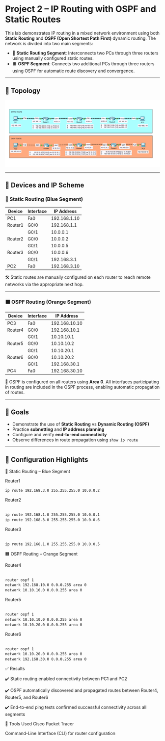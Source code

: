 # Project 2 – IP Routing with OSPF and Static Routes

This lab demonstrates IP routing in a mixed network environment using both **Static Routing** and **OSPF (Open Shortest Path First)** dynamic routing. The network is divided into two main segments:

- 🔷 **Static Routing Segment**: Interconnects two PCs through three routers using manually configured static routes.
- 🟧 **OSPF Segment**: Connects two additional PCs through three routers using OSPF for automatic route discovery and convergence.

---

## 🧭 Topology

![Network Topology](./topology.png)

---

## 🧱 Devices and IP Scheme

### 🔷 Static Routing (Blue Segment)

| Device   | Interface     | IP Address     |
|----------|---------------|----------------|
| PC1      | Fa0           | 192.168.1.10   |
| Router1  | G0/0          | 192.168.1.1    |
|          | G0/1          | 10.0.0.1       |
| Router2  | G0/0          | 10.0.0.2       |
|          | G0/1          | 10.0.0.5       |
| Router3  | G0/0          | 10.0.0.6       |
|          | G0/1          | 192.168.3.1    |
| PC2      | Fa0           | 192.168.3.10   |

🛠️ Static routes are manually configured on each router to reach remote networks via the appropriate next hop.

---

### 🟧 OSPF Routing (Orange Segment)

| Device   | Interface     | IP Address     |
|----------|---------------|----------------|
| PC3      | Fa0           | 192.168.10.10  |
| Router4  | G0/0          | 192.168.10.1   |
|          | G0/1          | 10.10.10.1     |
| Router5  | G0/0          | 10.10.10.2     |
|          | G0/1          | 10.10.20.1     |
| Router6  | G0/0          | 10.10.20.2     |
|          | G0/1          | 192.168.30.1   |
| PC4      | Fa0           | 192.168.30.10  |

📡 OSPF is configured on all routers using **Area 0**. All interfaces participating in routing are included in the OSPF process, enabling automatic propagation of routes.

---

## 🎯 Goals

- Demonstrate the use of **Static Routing** vs **Dynamic Routing (OSPF)**
- Practice **subnetting** and **IP address planning**
- Configure and verify **end-to-end connectivity**
- Observe differences in route propagation using `show ip route`

---

## 🔧 Configuration Highlights

🔷 Static Routing – Blue Segment

Router1

```bash
ip route 192.168.3.0 255.255.255.0 10.0.0.2
```

Router2

```bash

ip route 192.168.1.0 255.255.255.0 10.0.0.1
ip route 192.168.3.0 255.255.255.0 10.0.0.6

```

Router3

```bash

ip route 192.168.1.0 255.255.255.0 10.0.0.5

```

🟧 OSPF Routing – Orange Segment

Router4

```bash

router ospf 1
network 192.168.10.0 0.0.0.255 area 0
network 10.10.10.0 0.0.0.255 area 0

```

Router5

```bash

router ospf 1
network 10.10.10.0 0.0.0.255 area 0
network 10.10.20.0 0.0.0.255 area 0


```

Router6

```bash

router ospf 1
network 10.10.20.0 0.0.0.255 area 0
network 192.168.30.0 0.0.0.255 area 0

```

✅ Results

✔️ Static routing enabled connectivity between PC1 and PC2

✔️ OSPF automatically discovered and propagated routes between Router4, Router5, and Router6

✔️ End-to-end ping tests confirmed successful connectivity across all segments


🧰 Tools Used
Cisco Packet Tracer

Command-Line Interface (CLI) for router configuration

